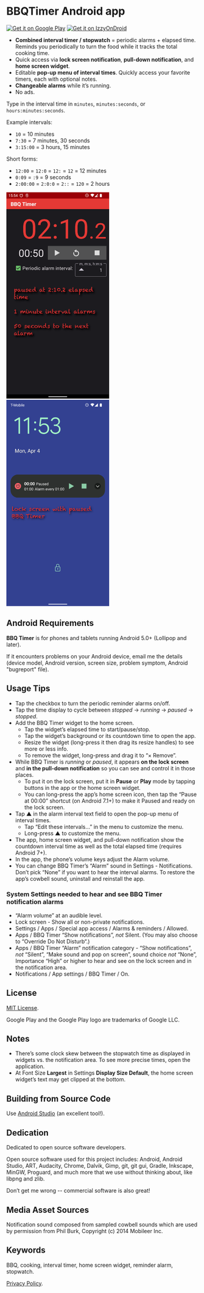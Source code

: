 # BBQTimer Android app

[<img alt='Get it on Google Play' height="80" src='https://play.google.com/intl/en_us/badges/static/images/badges/en_badge_web_generic.png'>](https://play.google.com/store/apps/details?id=com.onefishtwo.bbqtimer&pcampaignid=pcampaignidMKT-Other-global-all-co-prtnr-py-PartBadge-Mar2515-1)
[<img alt="Get it on IzzyOnDroid" height="80" src="https://gitlab.com/IzzyOnDroid/repo/-/raw/master/assets/IzzyOnDroid.png">](https://apt.izzysoft.de/fdroid/index/apk/com.onefishtwo.bbqtimer)

* **Combined interval timer / stopwatch** = periodic alarms + elapsed time.  
  Reminds you periodically to turn the food while it tracks the total cooking time.
* Quick access via **lock screen notification**, **pull-down notification**, and
 **home screen widget**.
* Editable **pop-up menu of interval times**. Quickly access your favorite timers,
  each with optional notes.
* **Changeable alarms** while it’s running.
* No ads.

Type in the interval time in `minutes`, `minutes:seconds`, or `hours:minutes:seconds`.

Example intervals:
* `10` = 10 minutes
* `7:30` = 7 minutes, 30 seconds
* `3:15:00` = 3 hours, 15 minutes

Short forms:
* `12:00` = `12:0` = `12:` = `12` = 12 minutes
* `0:09` = `:9` = 9 seconds
* `2:00:00` = `2:0:0` = `2::` = `120` = 2 hours

<!--suppress CheckImageSize -->
<img alt="paused screenshot" height="540" src="Play-assets/Pixel 3 screenshots/screenshot paused.png">
<img alt="lock-screen screenshot" height="540" src="Play-assets/Pixel 3 screenshots/screenshot lock screen.png">


## Android Requirements

**BBQ Timer** is for phones and tablets running Android 5.0+ (Lollipop and later).

If it encounters problems on your Android device, email me the details (device model, Android
version, screen size, problem symptom, Android "bugreport" file).


## Usage Tips
* Tap the checkbox to turn the periodic reminder alarms on/off.
* Tap the time display to cycle between *stopped* → *running* → *paused* → *stopped*.
* Add the BBQ Timer widget to the home screen.
  * Tap the widget’s elapsed time to start/pause/stop.
  * Tap the widget’s background or its countdown time to open the app.
  * Resize the widget (long-press it then drag its resize handles) to see more or less info.
  * To remove the widget, long-press and drag it to “× Remove”.
* While BBQ Timer is *running* or *paused*, it appears **on the lock screen** and **in the pull-down notification** so you can see and control it in those places.
  * To put it on the lock screen, put it in **Pause** or **Play** mode by tapping buttons in the app or the home screen widget.
  * You can long-press the app’s home screen icon, then tap the “Pause at 00:00” shortcut (on Android 7.1+) to make it Paused and ready on the lock screen.
* Tap ▲ in the alarm interval text field to open the pop-up menu of interval times.
  * Tap “Edit these intervals…” in the menu to customize the menu.
  * Long-press ▲ to customize the menu.
* The app, home screen widget, and pull-down notification show the countdown interval time as well as the total elapsed time (requires Android 7+).
* In the app, the phone’s volume keys adjust the Alarm volume.
* You can change BBQ Timer’s “Alarm” sound in Settings - Notifications. Don’t pick “None” if you want to hear the interval alarms. To restore the app’s cowbell sound, uninstall and reinstall the app.

### System Settings needed to hear and see BBQ Timer notification alarms
* “Alarm volume” at an audible level.
* Lock screen - Show all or non-private notifications.
* Settings / Apps / Special app access / Alarms & reminders / Allowed.
* Apps / BBQ Timer “Show notifications”, *not* Silent. (You may also choose to “Override Do Not Disturb“.)
* Apps / BBQ Timer “Alarm” notification category - “Show notifications”, *not* “Silent”, “Make sound and pop on screen”, sound choice *not* “None”, Importance “High” or higher to hear and see on the lock screen and in the notification area.
* Notifications / App settings / BBQ Timer / On.


## License

[MIT License](https://github.com/1fish2/BBQTimer/blob/master/LICENSE.md).

Google Play and the Google Play logo are trademarks of Google LLC.


## Notes
* There’s some clock skew between the stopwatch time as displayed in widgets vs. the
  notification area. To see more precise times, open the application.
* At Font Size **Largest** in Settings **Display Size Default**, the home screen widget’s text may get clipped at the bottom.

## Building from Source Code
Use [Android Studio](http://developer.android.com/sdk/installing/studio.html) (an excellent tool!).


## Dedication
Dedicated to open source software developers.

Open source software used for this project includes: Android, Android Studio, ART, Audacity, Chrome,
Dalvik, Gimp, git, git gui, Gradle, Inkscape, MinGW, Proguard, and much more that we use without thinking
about, like libpng and zlib.

Don’t get me wrong -- commercial software is also great!


## Media Asset Sources
Notification sound composed from sampled cowbell sounds which are used by permission from Phil Burk,
Copyright (c) 2014 Mobileer Inc.


## Keywords
BBQ, cooking, interval timer, home screen widget, reminder alarm, stopwatch.


[Privacy Policy](Privacy-Policy-for-the-BBQTimer-app.md).
